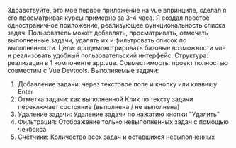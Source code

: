 Здравствуйте, это мое первое приложение на vue впринципе, сделал я его просматривая курсы примерно за 3-4 часа. 
Я создал простое одностраничное приложение, реализующее функциональность списка задач. Пользователь может добавлять, просматривать, отмечать выполненные задачи, удалять их и фильтровать список по выполненности.
Цели: продемонстрировать базовые возможности vue и реализовать удобный пользовательский интерфейс.
Структура: реализация в 1 компоненте app.vue.
Совместимость: проект полностью совместим с Vue Devtools.
Выполняемые задачи:
1. Добавление задачи: через текстовое поле и кнопку или клавишу Enter
2. Отметка задачи: как выполненной	Клик по тексту задачи переключает состояние (выполнена / не выполнена)
3. Удаление задачи:	Удаление задачи по нажатию кнопки "Удалить"
4. Фильтрация:	Отображение только невыполненных задач с помощью чекбокса
5. Счётчики:	Количество всех задач и оставшихся невыполненных
